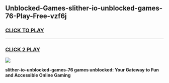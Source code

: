 
## Unblocked-Games-slither-io-unblocked-games-76-Play-Free-vzf6j
<h3>
<a href="https://premium76.site?title=slither-io-unblocked-games-76&ref=20M">CLICK TO PLAY</a></h3>
<hr>

<h3>
<a href="https://premium76.site?title=slither-io-unblocked-games-76&ref=20M">CLICK 2 PLAY</a>
  
</h3>

<a href="https://premium76.site?title=slither-io-unblocked-games-76&ref=19M"><img src="https://clearcache.store/games.png"></a>


**slither-io-unblocked-games-76 games unblocked: Your Gateway to Fun and Accessible Online Gaming**
